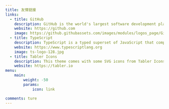 ```yaml
---
title: 友情链接
links:
  - title: GitHub
    description: GitHub is the world's largest software development platform.
    website: https://github.com
    image: https://github.githubassets.com/images/modules/logos_page/GitHub-Mark.png
  - title: TypeScript
    description: TypeScript is a typed superset of JavaScript that compiles to plain JavaScript.
    website: https://www.typescriptlang.org
    image: ts-logo-128.jpg
  - title: Tabler Icons
    description: This theme comes with some SVG icons from Tabler Icons.
    website: https://tabler.io
menu:
    main: 
        weight: -50
        params:
            icon: link

comments: ture
---
```

